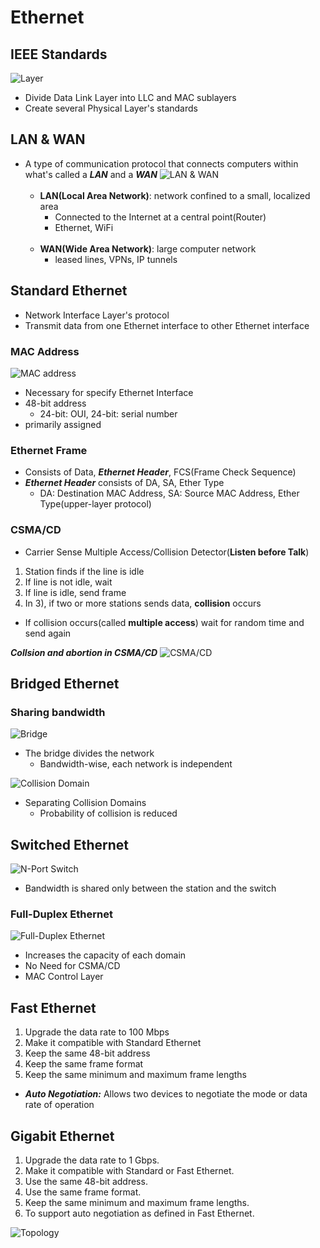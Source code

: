 # Ethernet

## IEEE Standards
![Layer](https://user-images.githubusercontent.com/56192918/204189464-3b11d852-ee41-4371-bfb1-050cd77aaba7.png)
- Divide Data Link Layer into LLC and MAC sublayers
- Create several Physical Layer's standards

## LAN & WAN
- A type of communication protocol that connects computers within what's called a ***LAN*** and a ***WAN***
  ![LAN & WAN](https://user-images.githubusercontent.com/56192918/202984677-8ea5b1df-0385-41b8-9669-8e8374ecc9be.png)
<br></br>
  - **LAN(Local Area Network)**: network confined to a small, localized area
    - Connected to the Internet at a central point(Router)
    - Ethernet, WiFi
<br></br>
  - **WAN(Wide Area Network)**: large computer network
    - leased lines, VPNs, IP tunnels


## Standard Ethernet
- Network Interface Layer's protocol
- Transmit data from one Ethernet interface to other Ethernet interface

### MAC Address
![MAC address](https://user-images.githubusercontent.com/56192918/204188871-6d6ec55b-0e5a-4d2d-bbbc-ddda10dc301f.png)
- Necessary for specify Ethernet Interface
- 48-bit address
  - 24-bit: OUI, 24-bit: serial number
- primarily assigned

### Ethernet Frame
- Consists of Data, ***Ethernet Header***, FCS(Frame Check Sequence)
- ***Ethernet Header*** consists of DA, SA, Ether Type
  - DA: Destination MAC Address, SA: Source MAC Address, Ether Type(upper-layer protocol)

### CSMA/CD
- Carrier Sense Multiple Access/Collision Detector(**Listen before Talk**)
1. Station finds if the line is idle
2. If line is not idle, wait
3. If line is idle, send frame
4. In 3), if two or more stations sends data, **collision** occurs
- If collision occurs(called **multiple access**) wait for random time and send again

***Collsion and abortion in CSMA/CD***
![CSMA/CD](https://user-images.githubusercontent.com/56192918/204447883-0b4f7377-00d3-49b4-be6c-13bfac98d7a8.png)


## Bridged Ethernet

### Sharing bandwidth
![Bridge](https://user-images.githubusercontent.com/56192918/204441668-022cfce3-6b2c-4489-8cec-67b570626f27.png)
- The bridge divides the network
  - Bandwidth-wise, each network is independent


![Collision Domain](https://user-images.githubusercontent.com/56192918/204476526-733df6c3-21db-4e39-bb75-7bb18b618ae3.png)
- Separating Collision Domains
  - Probability of collision is reduced

## Switched Ethernet
![N-Port Switch](https://user-images.githubusercontent.com/56192918/204480902-e20d37d7-c3f5-44e7-a932-d2e7e5567c0f.png)
- Bandwidth is shared only between the station and the switch

### Full-Duplex Ethernet
![Full-Duplex Ethernet](https://user-images.githubusercontent.com/56192918/204483161-476cf4cc-4db5-42ea-af96-f90cced3e8c0.png)
- Increases the capacity of each domain
- No Need for CSMA/CD
- MAC Control Layer

## Fast Ethernet
1. Upgrade the data rate to 100 Mbps
2. Make it compatible with Standard Ethernet
3. Keep the same 48-bit address
4. Keep the same frame format
5. Keep the same minimum and maximum frame lengths

- ***Auto Negotiation:*** Allows two devices to negotiate the mode or data rate of operation

## Gigabit Ethernet
1. Upgrade the data rate to 1 Gbps.
2. Make it compatible with Standard or Fast Ethernet.
3. Use the same 48-bit address.
4. Use the same frame format.
5. Keep the same minimum and maximum frame lengths.
6. To support auto negotiation as defined in Fast Ethernet.

![Topology](https://user-images.githubusercontent.com/56192918/204519152-f4bccea0-cc97-40ab-b879-0c2c6a605193.png)
